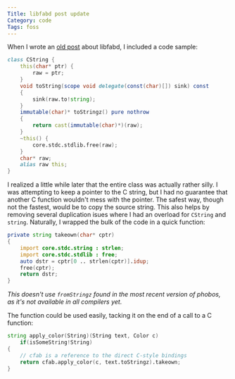 ```yaml
---
Title: libfabd post update
Category: code
Tags: foss
---
```


When I wrote an [old post] about libfabd, I included a code sample:

```d
class CString {
    this(char* ptr) {
        raw = ptr;
    }
    void toString(scope void delegate(const(char)[]) sink) const
    {
        sink(raw.to!string);
    }
    immutable(char)* toStringz() pure nothrow
    {
        return cast(immutable(char)*)(raw);
    }
    ~this() {
        core.stdc.stdlib.free(raw);
    }
    char* raw;
    alias raw this;
}
```

I realized a little while later that the entire class was actually rather silly.
I was attempting to keep a pointer to the C string, but I had no guarantee that another C function wouldn't mess with the pointer.
The safest way, though not the fastest, would be to copy the source string.
This also helps by removing several duplication isues where I had an overload for `CString` and `string`.
Naturally, I wrapped the bulk of the code in a quick function:

```d
private string takeown(char* cptr)
{
	import core.stdc.string : strlen;
	import core.stdc.stdlib : free;
	auto dstr = cptr[0 .. strlen(cptr)].idup;
	free(cptr);
	return dstr;
}
```

*This doesn't use `fromStringz` found in the most recent version of phobos, as it's not available in all compilers yet.*

The function could be used easily, tacking it on the end of a call to a C function:

```d
string apply_color(String)(String text, Color c)
	if(isSomeString!String)
{
	// cfab is a reference to the direct C-style bindings
	return cfab.apply_color(c, text.toStringz).takeown;
}
```

[old post]: {filename}/2014/12/16-libfabd-postmortem.md
